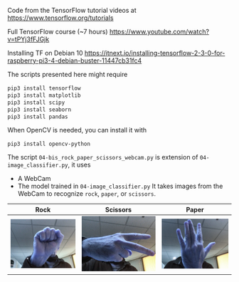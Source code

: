 Code from the TensorFlow tutorial videos at <https://www.tensorflow.org/tutorials>

Full TensorFlow course (~7 hours) <https://www.youtube.com/watch?v=tPYj3fFJGjk>

Installing TF on Debian 10 <https://itnext.io/installing-tensorflow-2-3-0-for-raspberry-pi3-4-debian-buster-11447cb31fc4>

The scripts presented here might require
```
pip3 install tensorflow
pip3 install matplotlib
pip3 install scipy
pip3 install seaborn
pip3 install pandas
```
When OpenCV is needed, you can install it with 
```
pip3 install opencv-python
```

The script `04-bis_rock_paper_scissors_webcam.py` is extension of `04-image_classifier.py`, it uses
- A WebCam
- The model trained in `04-image_classifier.py`
It takes images from the WebCam to recognize `rock`, `paper`, or `scissors`. 

| Rock | Scissors | Paper |
|:-------------------:|:-------------------:|:-------------------:|
| ![Rock](./rock.jpg) | ![Scissors](./scissors.jpg) | ![Paper](./paper.jpg) |
